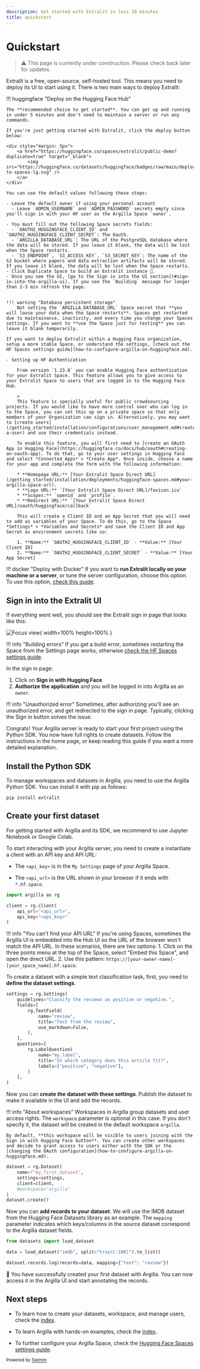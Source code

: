 ```yaml
---
description: Get started with Extralit in less 10 minutes
title: quickstart
---
```

# Quickstart

> :warning: This page is currently under construction. Please check back later for updates.

Extralit is a free, open-source, self-hosted tool. This means you need to deploy its UI to start using it. There is two main ways to deploy Extralit:

!!! huggingface "Deploy on the Hugging Face Hub"

```
The **recommended choice to get started**. You can get up and running in under 5 minutes and don't need to maintain a server or run any commands.

If you're just getting started with Extralit, click the deploy button below:

<div style="margin: 5px">
    <a href="https://huggingface.co/spaces/extralit/public-demo?duplicate=true" target="_blank">
        <img src="https://huggingface.co/datasets/huggingface/badges/raw/main/deploy-to-spaces-lg.svg" />
    </a>
</div>

You can use the default values following these steps:

- Leave the default owner if using your personal account
  - Leave `ADMIN_USERNAME` and `ADMIN_PASSWORD` secrets empty since you'll sign in with your HF user as the Argilla Space `owner`.

- You must fill out the following Space secrets fields:
  - `OAUTH2_HUGGINGFACE_CLIENT_ID` and `OAUTH2_HUGGINGFACE_CLIENT_SECRET`: The Oauth.
  - `ARGILLA_DATABASE_URL`: The URL of the PostgreSQL database where the data will be stored. If you leave it blank, the data will be lost when the Space restarts.
  - `S3_ENDPOINT`, `S3_ACCESS_KEY`, `S3_SECRET_KEY`: The name of the S3 bucket where papers and data extraction artifacts will be stored. If you leave it blank, the data will be lost when the Space restarts.
- Click Duplicate Space to build an Extralit instance 🚀.
- Once you see the UI, [go to the Sign in into the UI section](#sign-in-into-the-argilla-ui). If you see the `Building` message for longer than 2-3 min refresh the page.


!!! warning "Database persistent storage"
    Not setting the `ARGILLA_DATABASE_URL` Space secret that **you will loose your data when the Space restarts**. Spaces get restarted due to maintainance, inactivity, and every time you change your Spaces settings. If you want to **use the Space just for testing** you can leave it blank temporarily.

If you want to deploy Extralit within a Hugging Face organization, setup a more stable Space, or understand the settings, [check out the HF Spaces settings guide](how-to-configure-argilla-on-huggingface.md).

- Setting up HF Authentication

    From version `1.23.0` you can enable Hugging Face authentication for your Extralit Space. This feature allows you to give access to your Extralit Space to users that are logged in to the Hugging Face Hub.

    >
    This feature is specially useful for public crowdsourcing projects. If you would like to have more control over who can log in to the Space, you can set this up on a private space so that only members of your Organization can sign in. Alternatively, you may want to [create users](/getting_started/installation/configurations/user_management.md#create-a-user) and use their credentials instead.

    To enable this feature, you will first need to [create an OAuth App in Hugging Face](https://huggingface.co/docs/hub/oauth#creating-an-oauth-app). To do that, go to your user settings in Hugging Face and select *Connected Apps* > *Create App*. Once inside, choose a name for your app and complete the form with the following information:

    * **Homepage URL:** [Your Extralit Space Direct URL](/getting_started/installation/deployments/huggingface-spaces.md#your-argilla-space-url).
    * **Logo URL:** `[Your Extralit Space Direct URL]/favicon.ico`
    * **Scopes:** `openid` and `profile`.
    * **Redirect URL:** `[Your Extralit Space Direct URL]/oauth/huggingface/callback`

    This will create a Client ID and an App Secret that you will need to add as variables of your Space. To do this, go to the Space *Settings* > *Variables and Secrets* and save the Client ID and App Secret as environment secrets like so:

    1. **Name:** `OAUTH2_HUGGINGFACE_CLIENT_ID` - **Value:** [Your Client ID]
    2. **Name:** `OAUTH2_HUGGINGFACE_CLIENT_SECRET` - **Value:** [Your App Secret]
```

!!! docker "Deploy with Docker" If you want to **run Extralit locally on your machine or a server**, or tune the server configuration, choose this option. To use this option, [check this guide](how-to-deploy-argilla-with-docker.md).

## Sign in into the Extralit UI

If everything went well, you should see the Extralit sign in page that looks like this:

![Focus view](/argilla/docs/assets/images/getting_started/signin-hf-page.png){ width=100% height=100% }

!!! info "Building errors" If you get a build error, sometimes restarting the Space from the Settings page works, otherwise [check the HF Spaces settings guide](how-to-configure-argilla-on-huggingface.md).

In the sign in page:

1. Click on **Sign in with Hugging Face**
2. **Authorize the application** and you will be logged in into Argilla as an `owner`.

!!! info "Unauthorized error" Sometimes, after authorizing you'll see an unauthorized error, and get redirected to the sign in page. Typically, clicking the Sign in button solves the issue.

Congrats! Your Argilla server is ready to start your first project using the Python SDK. You now have full rights to create datasets. Follow the instructions in the home page, or keep reading this guide if you want a more detailed explanation.

## Install the Python SDK

To manage workspaces and datasets in Argilla, you need to use the Argilla Python SDK. You can install it with pip as follows:

```console
pip install extralit
```

## Create your first dataset

For getting started with Argilla and its SDK, we recommend to use Jupyter Notebook or Google Colab.

To start interacting with your Argilla server, you need to create a instantiate a client with an API key and API URL:

- The `<api_key>` is in the `My Settings` page of your Argilla Space.

- The `<api_url>` is the URL shown in your browser if it ends with `*.hf.space`.

```python
import argilla as rg

client = rg.client(
    api_url="<api_url>",
    api_key="<api_key>"
)
```

!!! info "You can't find your API URL" If you're using Spaces, sometimes the Argilla UI is embedded into the Hub UI so the URL of the browser won't match the API URL. In these scenarios, there are two options: 1. Click on the three points menu at the top of the Space, select "Embed this Space", and open the direct URL. 2. Use this pattern: `https://[your-owner-name]-[your_space_name].hf.space`.

To create a dataset with a simple text classification task, first, you need to **define the dataset settings**.

```python
settings = rg.Settings(
    guidelines="Classify the reviews as positive or negative.",
    fields=[
        rg.TextField(
            name="review",
            title="Text from the review",
            use_markdown=False,
        ),
    ],
    questions=[
        rg.LabelQuestion(
            name="my_label",
            title="In which category does this article fit?",
            labels=["positive", "negative"],
        )
    ],
)
```

Now you can **create the dataset with these settings**. Publish the dataset to make it available in the UI and add the records.

!!! info "About workspaces" Workspaces in Argilla group datasets and user access rights. The `workspace` parameter is optional in this case. If you don't specify it, the dataset will be created in the default workspace `argilla`.

```
By default, **this workspace will be visible to users joining with the Sign in with Hugging Face button**. You can create other workspaces and decide to grant access to users either with the SDK or the [changing the OAuth configuration](how-to-configure-argilla-on-huggingface.md).
```

```python
dataset = rg.Dataset(
    name=f"my_first_dataset",
    settings=settings,
    client=client,
    #workspace="argilla"
)
dataset.create()
```

Now you can **add records to your dataset**. We will use the IMDB dataset from the Hugging Face Datasets library as an example. The `mapping` parameter indicates which keys/columns in the source dataset correspond to the Argilla dataset fields.

```python
from datasets import load_dataset

data = load_dataset("imdb", split="train[:100]").to_list()

dataset.records.log(records=data, mapping={"text": "review"})
```

🎉 You have successfully created your first dataset with Argilla. You can now access it in the Argilla UI and start annotating the records.

## Next steps

- To learn how to create your datasets, workspace, and manage users, check the <SwmLink doc-title="index" repo-id="Z2l0aHViJTNBJTNBZXh0cmFsaXQlM0ElM0FleHRyYWxpdA==" repo-name="extralit" path="/.swm/index.99rb6ksv.sw.md">[index](https://app.swimm.io/repos/Z2l0aHViJTNBJTNBZXh0cmFsaXQlM0ElM0FleHRyYWxpdA%3D%3D/docs/99rb6ksv)</SwmLink>.

- To learn Argilla with hands-on examples, check the <SwmLink doc-title="index" repo-id="Z2l0aHViJTNBJTNBZXh0cmFsaXQlM0ElM0FleHRyYWxpdA==" repo-name="extralit" path="/.swm/index.oqcx0ht1.sw.md">[index](https://app.swimm.io/repos/Z2l0aHViJTNBJTNBZXh0cmFsaXQlM0ElM0FleHRyYWxpdA%3D%3D/docs/oqcx0ht1)</SwmLink>.

- To further configure your Argilla Space, check the [Hugging Face Spaces settings guide](how-to-configure-argilla-on-huggingface.md).

<SwmMeta version="3.0.0"><sup>Powered by [Swimm](https://app.swimm.io/)</sup></SwmMeta>
